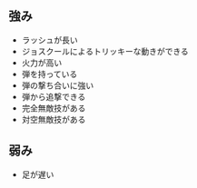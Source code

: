## 強み

- ラッシュが長い
- ジョスクールによるトリッキーな動きができる
- 火力が高い
- 弾を持っている
- 弾の撃ち合いに強い
- 弾から追撃できる
- 完全無敵技がある
- 対空無敵技がある

## 弱み

- 足が遅い
